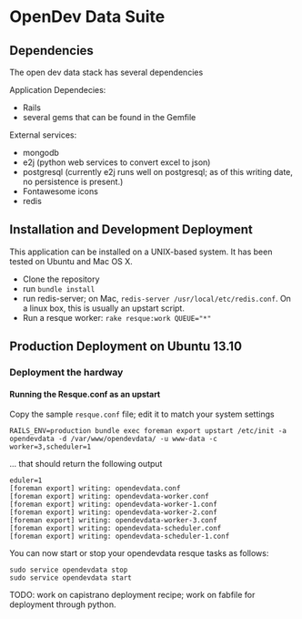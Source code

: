 # OpenDev Data Suite

## Dependencies
The open dev data stack has several dependencies

Application Dependecies:

* Rails
* several gems that can be found in the Gemfile

External services:

* mongodb
* e2j (python web services to convert excel to json)
* postgresql (currently e2j runs well on postgresql; as of this writing date, no persistence is present.)
* Fontawesome icons
* redis

## Installation and Development Deployment

This application can be installed on a UNIX-based system. It has been tested on
Ubuntu and Mac OS X.

* Clone the repository
* run `bundle install`
* run redis-server; on Mac, `redis-server /usr/local/etc/redis.conf`. On a linux box, this is usually an upstart script.
* Run a resque worker: `rake resque:work QUEUE="*"`


## Production Deployment on Ubuntu 13.10

### Deployment the hardway

#### Running the Resque.conf as an upstart

Copy the sample `resque.conf` file; edit it to match your system settings

```console
RAILS_ENV=production bundle exec foreman export upstart /etc/init -a opendevdata -d /var/www/opendevdata/ -u www-data -c worker=3,scheduler=1
```

... that should return the following output

```console
eduler=1
[foreman export] writing: opendevdata.conf
[foreman export] writing: opendevdata-worker.conf
[foreman export] writing: opendevdata-worker-1.conf
[foreman export] writing: opendevdata-worker-2.conf
[foreman export] writing: opendevdata-worker-3.conf
[foreman export] writing: opendevdata-scheduler.conf
[foreman export] writing: opendevdata-scheduler-1.conf
```

You can now start or stop your opendevdata resque tasks as follows:

```console
sudo service opendevdata stop
sudo service opendevdata start
```

TODO: work on capistrano deployment recipe; work on fabfile for deployment through python.
